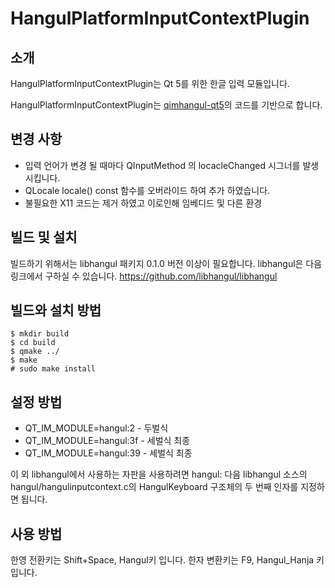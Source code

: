 HangulPlatformInputContextPlugin
=============

## 소개
HangulPlatformInputContextPlugin는 Qt 5를 위한 한글 입력 모듈입니다. 

HangulPlatformInputContextPlugin는 [qimhangul-qt5](https://github.com/peremen/qimhangul-qt5)의 코드를
기반으로 합니다.

## 변경 사항
- 입력 언어가 변경 될 때마다 QInputMethod 의  locacleChanged 시그너를 발생 시킵니다.
- QLocale locale() const 함수를 오버라이드 하여 추가 하였습니다.
- 불필요한 X11 코드는 제거 하였고 이로인해 임베디드 및 다른 환경

## 빌드 및 설치
빌드하기 위해서는 libhangul 패키지 0.1.0 버전 이상이 필요합니다.
libhangul은 다음 링크에서 구하실 수 있습니다.
https://github.com/libhangul/libhangul

## 빌드와 설치 방법

    $ mkdir build
    $ cd build
    $ qmake ../
    $ make
    # sudo make install


## 설정 방법
* QT_IM_MODULE=hangul:2 - 두벌식
* QT_IM_MODULE=hangul:3f - 세벌식 최종
* QT_IM_MODULE=hangul:39 - 세벌식 최종

이 외 libhangul에서 사용하는 자판을 사용하려면 hangul: 다음 libhangul 소스의
hangul/hangulinputcontext.c의 HangulKeyboard 구조체의 두 번째 인자를 지정하면
됩니다.

## 사용 방법
한영 전환키는 Shift+Space, Hangul키 입니다.
한자 변환키는 F9, Hangul_Hanja 키 입니다.
